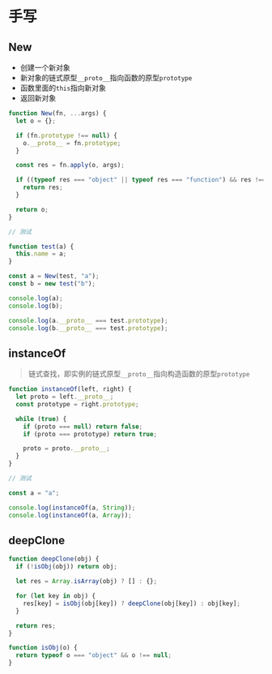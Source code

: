 # 手写

## New

- 创建一个新对象
- 新对象的链式原型`__proto__`指向函数的原型`prototype`
- 函数里面的`this`指向新对象
- 返回新对象

```js
function New(fn, ...args) {
  let o = {};

  if (fn.prototype !== null) {
    o.__proto__ = fn.prototype;
  }

  const res = fn.apply(o, args);

  if ((typeof res === "object" || typeof res === "function") && res !== null) {
    return res;
  }

  return o;
}

// 测试

function test(a) {
  this.name = a;
}

const a = New(test, "a");
const b = new test("b");

console.log(a);
console.log(b);

console.log(a.__proto__ === test.prototype);
console.log(b.__proto__ === test.prototype);
```

## instanceOf

> 链式查找，即实例的链式原型`__proto__`指向构造函数的原型`prototype`

```js
function instanceOf(left, right) {
  let proto = left.__proto__;
  const prototype = right.prototype;

  while (true) {
    if (proto === null) return false;
    if (proto === prototype) return true;

    proto = proto.__proto__;
  }
}

// 测试

const a = "a";

console.log(instanceOf(a, String));
console.log(instanceOf(a, Array));
```

## deepClone

```js
function deepClone(obj) {
  if (!isObj(obj)) return obj;

  let res = Array.isArray(obj) ? [] : {};

  for (let key in obj) {
    res[key] = isObj(obj[key]) ? deepClone(obj[key]) : obj[key];
  }

  return res;
}

function isObj(o) {
  return typeof o === "object" && o !== null;
}
```
